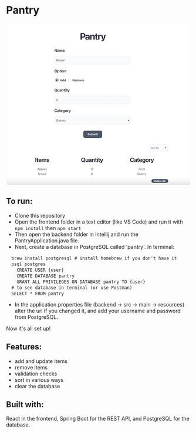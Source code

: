 # Pantry

<p align="center">
  <img alt="Image of User Interface" src="/example.jpg">
</p>

## To run:
  * Clone this repository
  * Open the frontend folder in a text editor (like VS Code) and run it with `npm install` then `npm start`
  * Then open the backend folder in Intellij and run the PantryApplication.java file.
  * Next, create a database in PostgreSQL called 'pantry'. In terminal: 
```
  brew install postgresql # install homebrew if you don't have it
  psql postgres
    CREATE USER {user}
    CREATE DATABASE pantry
    GRANT ALL PRIVILEGES ON DATABASE pantry TO {user}
  # to see database in terminal (or use Postman)
  SELECT * FROM pantry 
```
 * In the application.properties file (backend -> src -> main -> resources) alter the url if you changed it, and add your username and password from PostgreSQL.

Now it's all set up! 

## Features:
  * add and update items
  * remove items
  * validation checks
  * sort in various ways
  * clear the database

## Built with:
React in the frontend, Spring Boot for the REST API, and PostgreSQL for the database.
